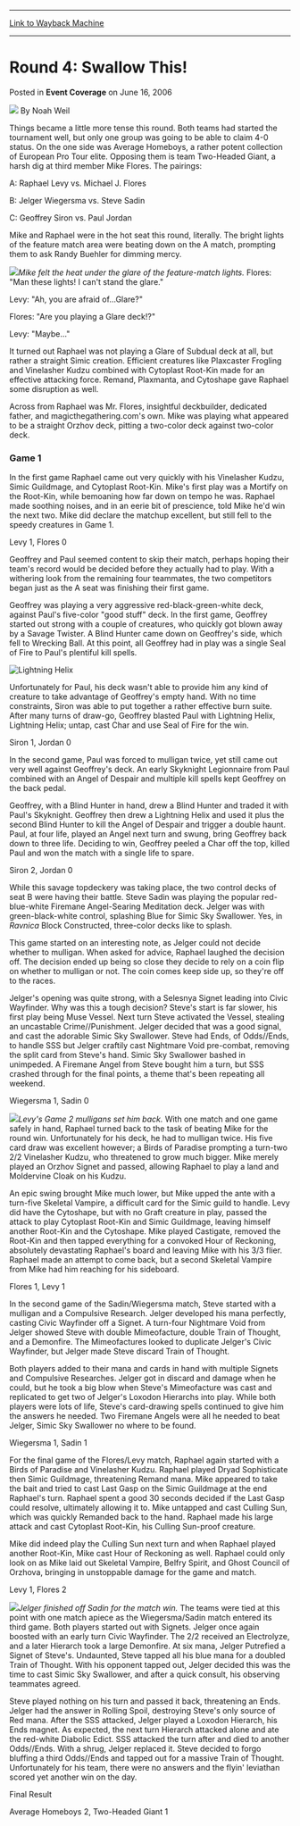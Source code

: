 
---
[Link to Wayback Machine](https://web.archive.org/web/20210725200706/https://magic.wizards.com/en/articles/archive/event-coverage/round-4-swallow-2006-06-16)

[_metadata_:author]:- "Noah Weil"
[_metadata_:description]:- "Things became a little more tense this round. Both teams had started the tournament well, but only one group was going to be able to claim 4-0 status. On the one side was Average Homeboys, a rather potent collection of European Pro Tour elite. Opposing them is team Two-Headed Giant, a harsh dig at third member Mike Flores. The pairings: A: Raphael Levy vs. Michael J. Flores B:"
[_metadata_:generator]:- "Drupal 7 (http://drupal.org)"
[_metadata_:node]:- "541981"
[_metadata_:publish_date]:- "2006-06-16"
[_metadata_:source]:- "div-main-content"
[_metadata_:title]:- "Round 4: Swallow This!"
[_metadata_:wayback_capture_timestamp]:- "2021-07-25 20:07:06"
[_metadata_:wayback_raw_url]:- "https://web.archive.org/web/20210725200706id_/https://magic.wizards.com/en/articles/archive/event-coverage/round-4-swallow-2006-06-16"
[_metadata_:wayback_url]:- "https://magic.wizards.com/en/articles/archive/event-coverage/round-4-swallow-2006-06-16"
---


Round 4: Swallow This!
======================



 Posted in **Event Coverage**
 on June 16, 2006 






![](https://media.magic.wizards.com/styles/auth_small/public/generic-avatar-150_113.png)
By Noah Weil











Things became a little more tense this round. Both teams had started the tournament well, but only one group was going to be able to claim 4-0 status. On the one side was Average Homeboys, a rather potent collection of European Pro Tour elite. Opposing them is team Two-Headed Giant, a harsh dig at third member Mike Flores. The pairings:


A: Raphael Levy vs. Michael J. Flores  

B: Jelger Wiegersma vs. Steve Sadin  

C: Geoffrey Siron vs. Paul Jordan


Mike and Raphael were in the hot seat this round, literally. The bright lights of the feature match area were beating down on the A match, prompting them to ask Randy Buehler for dimming mercy.


![](https://media.magic.wizards.com/image_legacy_migration/sideboard/images/ptcha06/fm4_flores.jpg)*Mike felt the heat under the glare of the feature-match lights.*
Flores: "Man these lights! I can't stand the glare."  

Levy: "Ah, you are afraid of…Glare?"  

Flores: "Are you playing a Glare deck!?"  

Levy: "Maybe…"


It turned out Raphael was not playing a Glare of Subdual deck at all, but rather a straight Simic creation. Efficient creatures like Plaxcaster Frogling and Vinelasher Kudzu combined with Cytoplast Root-Kin made for an effective attacking force. Remand, Plaxmanta, and Cytoshape gave Raphael some disruption as well.


Across from Raphael was Mr. Flores, insightful deckbuilder, dedicated father, and magicthegathering.com's own. Mike was playing what appeared to be a straight Orzhov deck, pitting a two-color deck against two-color deck.


### Game 1


In the first game Raphael came out very quickly with his Vinelasher Kudzu, Simic Guildmage, and Cytoplast Root-Kin. Mike's first play was a Mortify on the Root-Kin, while bemoaning how far down on tempo he was. Raphael made soothing noises, and in an eerie bit of prescience, told Mike he'd win the next two. Mike did declare the matchup excellent, but still fell to the speedy creatures in Game 1.


Levy 1, Flores 0


Geoffrey and Paul seemed content to skip their match, perhaps hoping their team's record would be decided before they actually had to play. With a withering look from the remaining four teammates, the two competitors began just as the A seat was finishing their first game.


Geoffrey was playing a very aggressive red-black-green-white deck, against Paul's five-color "good stuff" deck. In the first game, Geoffrey started out strong with a couple of creatures, who quickly got blown away by a Savage Twister. A Blind Hunter came down on Geoffrey's side, which fell to Wrecking Ball. At this point, all Geoffrey had in play was a single Seal of Fire to Paul's plentiful kill spells.



![Lightning Helix](http://gatherer.wizards.com/Handlers/Image.ashx?type=card&name=LIGHTNING+HELIX)

Unfortunately for Paul, his deck wasn't able to provide him any kind of creature to take advantage of Geoffrey's empty hand. With no time constraints, Siron was able to put together a rather effective burn suite. After many turns of draw-go, Geoffrey blasted Paul with Lightning Helix, Lightning Helix; untap, cast Char and use Seal of Fire for the win.


Siron 1, Jordan 0


In the second game, Paul was forced to mulligan twice, yet still came out very well against Geoffrey's deck. An early Skyknight Legionnaire from Paul combined with an Angel of Despair and multiple kill spells kept Geoffrey on the back pedal.


Geoffrey, with a Blind Hunter in hand, drew a Blind Hunter and traded it with Paul's Skyknight. Geoffrey then drew a Lightning Helix and used it plus the second Blind Hunter to kill the Angel of Despair and trigger a double haunt. Paul, at four life, played an Angel next turn and swung, bring Geoffrey back down to three life. Deciding to win, Geoffrey peeled a Char off the top, killed Paul and won the match with a single life to spare.


Siron 2, Jordan 0


While this savage topdeckery was taking place, the two control decks of seat B were having their battle. Steve Sadin was playing the popular red-blue-white Firemane Angel-Searing Meditation deck. Jelger was with green-black-white control, splashing Blue for Simic Sky Swallower. Yes, in *Ravnica* Block Constructed, three-color decks like to splash.


This game started on an interesting note, as Jelger could not decide whether to mulligan. When asked for advice, Raphael laughed the decision off. The decision ended up being so close they decide to rely on a coin flip on whether to mulligan or not. The coin comes keep side up, so they're off to the races.


Jelger's opening was quite strong, with a Selesnya Signet leading into Civic Wayfinder. Why was this a tough decision? Steve's start is far slower, his first play being Muse Vessel. Next turn Steve activated the Vessel, stealing an uncastable Crime//Punishment. Jelger decided that was a good signal, and cast the adorable Simic Sky Swallower. Steve had Ends, of Odds//Ends, to handle SSS but Jelger craftily cast Nightmare Void pre-combat, removing the split card from Steve's hand. Simic Sky Swallower bashed in unimpeded. A Firemane Angel from Steve bought him a turn, but SSS crashed through for the final points, a theme that's been repeating all weekend.


Wiegersma 1, Sadin 0


![](https://media.magic.wizards.com/image_legacy_migration/sideboard/images/ptcha06/fm4_levy.jpg)*Levy's Game 2 mulligans set him back.*
With one match and one game safely in hand, Raphael turned back to the task of beating Mike for the round win. Unfortunately for his deck, he had to mulligan twice. His five card draw was excellent however; a Birds of Paradise prompting a turn-two 2/2 Vinelasher Kudzu, who threatened to grow much bigger. Mike merely played an Orzhov Signet and passed, allowing Raphael to play a land and Moldervine Cloak on his Kudzu.


An epic swing brought Mike much lower, but Mike upped the ante with a turn-five Skeletal Vampire, a difficult card for the Simic guild to handle. Levy did have the Cytoshape, but with no Graft creature in play, passed the attack to play Cytoplast Root-Kin and Simic Guildmage, leaving himself another Root-Kin and the Cytoshape. Mike played Castigate, removed the Root-Kin and then tapped everything for a convoked Hour of Reckoning, absolutely devastating Raphael's board and leaving Mike with his 3/3 flier. Raphael made an attempt to come back, but a second Skeletal Vampire from Mike had him reaching for his sideboard.


Flores 1, Levy 1


In the second game of the Sadin/Wiegersma match, Steve started with a mulligan and a Compulsive Research. Jelger developed his mana perfectly, casting Civic Wayfinder off a Signet. A turn-four Nightmare Void from Jelger showed Steve with double Mimeofacture, double Train of Thought, and a Demonfire. The Mimeofactures looked to duplicate Jelger's Civic Wayfinder, but Jelger made Steve discard Train of Thought.


Both players added to their mana and cards in hand with multiple Signets and Compulsive Researches. Jelger got in discard and damage when he could, but he took a big blow when Steve's Mimeofacture was cast and replicated to get two of Jelger's Loxodon Hierarchs into play. While both players were lots of life, Steve's card-drawing spells continued to give him the answers he needed. Two Firemane Angels were all he needed to beat Jelger, Simic Sky Swallower no where to be found.


Wiegersma 1, Sadin 1


For the final game of the Flores/Levy match, Raphael again started with a Birds of Paradise and Vinelasher Kudzu. Raphael played Dryad Sophisticate then Simic Guildmage, threatening Remand mana. Mike appeared to take the bait and tried to cast Last Gasp on the Simic Guildmage at the end Raphael's turn. Raphael spent a good 30 seconds decided if the Last Gasp could resolve, ultimately allowing it to. Mike untapped and cast Culling Sun, which was quickly Remanded back to the hand. Raphael made his large attack and cast Cytoplast Root-Kin, his Culling Sun-proof creature.


Mike did indeed play the Culling Sun next turn and when Raphael played another Root-Kin, Mike cast Hour of Reckoning as well. Raphael could only look on as Mike laid out Skeletal Vampire, Belfry Spirit, and Ghost Council of Orzhova, bringing in unstoppable damage for the game and match.


Levy 1, Flores 2


![](https://media.magic.wizards.com/image_legacy_migration/sideboard/images/ptcha06/fm4_jelgersadin.jpg)*Jelger finished off Sadin for the match win.*
The teams were tied at this point with one match apiece as the Wiegersma/Sadin match entered its third game. Both players started out with Signets. Jelger once again boosted with an early turn Civic Wayfinder. The 2/2 received an Electrolyze, and a later Hierarch took a large Demonfire. At six mana, Jelger Putrefied a Signet of Steve's. Undaunted, Steve tapped all his blue mana for a doubled Train of Thought. With his opponent tapped out, Jelger decided this was the time to cast Simic Sky Swallower, and after a quick consult, his observing teammates agreed.


Steve played nothing on his turn and passed it back, threatening an Ends. Jelger had the answer in Rolling Spoil, destroying Steve's only source of Red mana. After the SSS attacked, Jelger played a Loxodon Hierarch, his Ends magnet. As expected, the next turn Hierarch attacked alone and ate the red-white Diabolic Edict. SSS attacked the turn after and died to another Odds//Ends. With a shrug, Jelger replaced it. Steve decided to forgo bluffing a third Odds//Ends and tapped out for a massive Train of Thought. Unfortunately for his team, there were no answers and the flyin' leviathan scored yet another win on the day.


Final Result  

Average Homeboys 2, Two-Headed Giant 1








